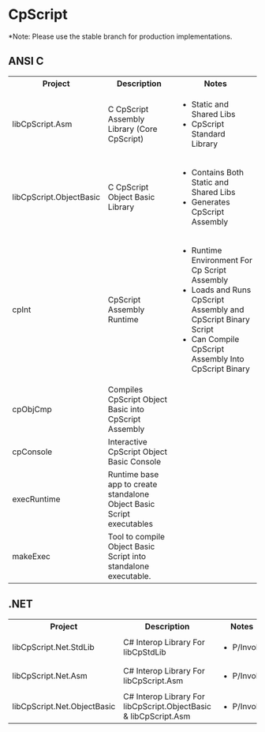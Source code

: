 CpScript
==================================

*Note: Please use the stable branch for production implementations.



ANSI C
----------------------------------

<table>
  <tr>
    <th>Project</th><th>Description</th><th>Notes</th>
  </tr>
  <tr>
    <td>libCpScript.Asm</td>
	<td>C CpScript Assembly Library (Core CpScript)</td>
	<td>
	  <ul>
	    <li>Static and Shared Libs</li>
		<li>CpScript Standard Library</li>
	  </ul>
	</td>
  </tr>
  <tr>
    <td>libCpScript.ObjectBasic</td>
	<td>C CpScript Object Basic Library</td>
	<td>
	  <ul>
	    <li>Contains Both Static and Shared Libs</li>
		<li>Generates CpScript Assembly</li>
	  </ul>
    </td>
  </tr>
  <tr>
    <td>cpInt</td>
	<td>CpScript Assembly Runtime</td>
	<td>
	  <ul>
	    <li>Runtime Environment For Cp Script Assembly</li>
		<li>Loads and Runs CpScript Assembly and CpScript Binary Script</li>
		<li>Can Compile CpScript Assembly Into CpScript Binary</li>
	  </ul>
    </td>
  </tr>
  <tr>
    <td>cpObjCmp</td>
	<td>Compiles CpScript Object Basic into CpScript Assembly</td>
	<td></td>
  </tr>
  <tr>
    <td>cpConsole</td>
	<td>Interactive CpScript Object Basic Console</td>
	<td></td>
  </tr>
  <tr>
    <td>execRuntime</td>
	<td>Runtime base app to create standalone Object Basic Script executables</td>
	<td></td>
  </tr>
  <tr>
    <td>makeExec</td>
	<td>Tool to compile Object Basic Script into standalone executable.</td>
	<td></td>
  </tr>
</table>
	
.NET
----------------------------------

<table>
  <tr>
    <th>Project</th><th>Description</th><th>Notes</th>
  </tr>
  <tr>
    <td>libCpScript.Net.StdLib</td>
	<td>C# Interop Library For libCpStdLib</td>
	<td>
	  <ul>
	    <li>P/Invoke</li>
	  </ul>
	</td>
  </tr>
  <tr>
    <td>libCpScript.Net.Asm</td>
	<td>C# Interop Library For libCpScript.Asm</td>
	<td>
	  <ul>
	    <li>P/Invoke</li>
	  </ul>
	</td>
  </tr>
  <tr>
    <td>libCpScript.Net.ObjectBasic</td>
	<td>C# Interop Library For libCpScript.ObjectBasic & libCpScript.Asm</td>
	<td>
	  <ul>
	    <li>P/Invoke</li>
	  </ul>
	</td>
  </tr>
</table>	
	
